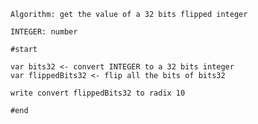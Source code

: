     Algorithm: get the value of a 32 bits flipped integer

    INTEGER: number

    #start

    var bits32 <- convert INTEGER to a 32 bits integer
    var flippedBits32 <- flip all the bits of bits32

    write convert flippedBits32 to radix 10

    #end